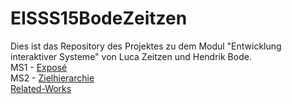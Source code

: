 # EISSS15BodeZeitzen

Dies ist das Repository des Projektes zu dem Modul "Entwicklung interaktiver Systeme" von Luca Zeitzen und Hendrik Bode.  
MS1 - [Exposé](https://github.com/Honnigorega/EISSS15BodeZeitzen/blob/master/MS1/Expose_gemeinsames_Lernen.pdf)  
MS2 - [Zielhierarchie](https://github.com/Honnigorega/EISSS15BodeZeitzen/blob/master/MS2/Zielhierarchie.pdf)  
      [Related-Works](https://github.com/Honnigorega/EISSS15BodeZeitzen/blob/master/MS2/Related-Works.pdf)
